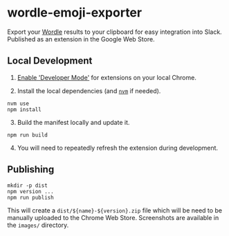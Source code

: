# wordle-emoji-exporter

Export your [Wordle](https://www.powerlanguage.co.uk/wordle/) results to your
clipboard for easy integration into Slack. Published as an extension
in the Google Web Store.

## Local Development

1. [Enable 'Developer Mode'](https://developer.chrome.com/docs/extensions/mv3/faq/#faq-dev-01)
   for extensions on your local Chrome.

2. Install the local dependencies (and [`nvm`](https://github.com/nvm-sh/nvm) if needed).
```
nvm use
npm install
```

3. Build the manifest locally and update it.
```
npm run build
```

4. You will need to repeatedly refresh the extension during development.

## Publishing

```
mkdir -p dist
npm version ...
npm run publish
```

This will create a `dist/${name}-${version}.zip` file which will be need
to be manually uploaded to the Chrome Web Store. Screenshots are available
in the `images/` directory.
